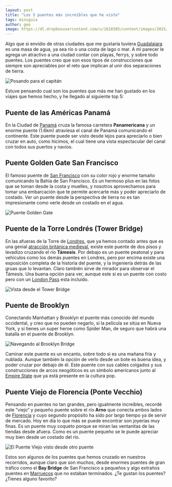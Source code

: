 ```yaml
---
layout: post
title: "Los 5 puentes más increíbles que he visto"
tags: miniguia
author: geo
image: https://dl.dropboxusercontent.com/u/1610385/content/images/2015/10/2013-09-13%2014.26.13.jpg
---
```


Algo que si envidio de otras ciudades que me gustaría tuviera [Guadalajara](/tag/guadalajara) es una masa de agua, ya sea río o una costa de lago o mar. A mi parecer le agrega un atractivo a una ciudad contar con playas, ferrys, y sobre todo puentes. Los puentes creo que son esos tipos de construcciones que siempre son apreciables por el reto que implican al unir dos separaciones de tierra.

![Posando para el capitán](https://dl.dropboxusercontent.com/u/1610385/content/images/2015/10/2013-12-22%2014.07.43.jpg)

Estuve pensando cual son los puentes que más me han gustado en los viajes que hemos hecho, y he llegado al siguiente top 5:

## Puente de las Américas Panamá

En la Ciudad de [Panamá](/tag/panama) cruza la famosa carretera **Panamericana** y un enorme puente (1.6km) atraviesa el canal de Panamá comunicando el continente. Este puente puede ser visto desde lejos para apreciarlo o bien cruzar en auto, como hicimos, el cual tiene una vista espectacular del canal con todos sus puertos y navíos.

## Puente Golden Gate San Francisco

El famoso puente de [San Francisco](/tag/san-francisco) con su color rojo y enorme tamaño comunicando la Bahía de San Francisco. Es un hermoso plus en las fotos que se toman desde la costa y muelles, y nosotros aprovechamos para tomar una embarcación que te permite acercarte más y poder apreciarlo de costado. Ver un puente desde la perspectiva de tierra no es tan impresionante como verle desde un costado en el agua.

![Puente Golden Gate](https://dl.dropboxusercontent.com/u/1610385/content/images/2015/10/2013-12-22%2014.00.33.jpg)

## Puente de la Torre Londrés (Tower Bridge)

En las afueras de la Torre de [Londres](/tag/londres), que ya hemos contado antes que es una genial [atracción británica medieval](/tower-of-london/),  existe este puente de dos pisos y levadizo cruzando el río **Támesis**. Por debajo es un puente peatonal y para vehículos como los demás puentes en Londres, pero por encima existe una exposición completa de la historia del puente, y la ingeniería detrás de las gruas que lo levantan. Claro también sirve de mirador para observar el Támesis. Una buena opción para ver, aunque este si es un puente con costo pero con un [London Pass](/citypass/) esta incluido.

![Vista desde el Tower Bridge](https://dl.dropboxusercontent.com/u/1610385/content/images/2015/10/2014-12-27%2012.51.16.jpg)

## Puente de Brooklyn

Conectando Manhattan y Brooklyn el puente más conocido del mundo occidental, y creo que no pueden negarlo, si la película se sitúa en Nueva York, y si tienes un super heroe como Spider Man, de seguro que habrá una batalla en el puente de Brooklyn.

![Navegando al Brooklyn Bridge](https://dl.dropboxusercontent.com/u/1610385/content/images/2015/10/2012-12-23%2010.48.48.jpg)

Caminar este puente es un encanto, sobre todo si es una mañana fría y nublada. Aunque también la opción de verlo desde un bote es buena idea, y poder cruzar por debajo de él. Este puente con sus cables colgados y sus construcciones de arcos neogóticos es un símbolo americanos junto al [Empire State](/miradores-en-nueva-york/) que ya está presente en la cultura pop.

## Puente Viejo de Florencia (Ponte Vecchio)

Pensando en puentes no tan grandes, pero igualmente increíbles, recordé este “viejo” y pequeño puente sobre el río **Arno** que conecta ambos lados de [Florencia](/tag/florencia) y cuyo segundo propósito ha sido por largo tiempo ya de servir de mercado. Hoy en día lo que más se puede encontrar son joyerías muy finas. Es un puente muy coqueto porque se miran las ventanitas de las tiendas desde afuera. Como es un puente pequeño se le puede apreciar muy bien desde un costado del río.

![El Puente Viejo visto desde otro puente](https://dl.dropboxusercontent.com/u/1610385/content/images/2015/10/DSC06323.JPG)

Estos son algunos de los puentes que hemos cruzado en nuestros recorridos, aunque claro que son muchos, desde enormes puentes de gran tráfico como el **Bay Bridge** de San Francisco a pequeños y algo extraños puentes en [Marruecos](/tag/marruecos) que no estaban terminados. ¿Te gustan los puentes? ¿Tienes alguno favorito?
